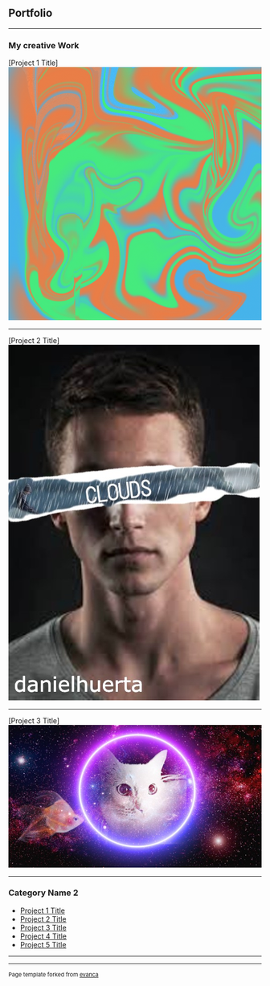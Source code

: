 ## Portfolio

---

### My creative Work 

[Project 1 Title]
<img src="images/waterpicture.png?raw=true"/>

---
[Project 2 Title]
<img src="images/nf.jpg?raw=true"/>

---
[Project 3 Title]
<img src="images/galaxycat.jpg?raw=true"/>

---

### Category Name 2

- [Project 1 Title](http://example.com/)
- [Project 2 Title](http://example.com/)
- [Project 3 Title](http://example.com/)
- [Project 4 Title](http://example.com/)
- [Project 5 Title](http://example.com/)

---




---
<p style="font-size:11px">Page template forked from <a href="https://github.com/evanca/quick-portfolio">evanca</a></p>
<!-- Remove above link if you don't want to attibute -->
